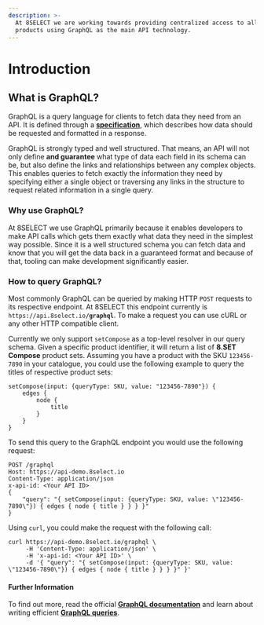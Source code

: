 ```yaml
---
description: >-
  At 8SELECT we are working towards providing centralized access to all of our
  products using GraphQL as the main API technology.
---
```


# Introduction

## What is GraphQL?

GraphQL is a query language for clients to fetch data they need from an API. It is defined through a [**specification**](http://spec.graphql.org), which describes how data should be requested and formatted in a response. 

GraphQL is strongly typed and well structured. That means, an API will not only define **and guarantee** what type of data each field in its schema can be, but also define the links and relationships between any complex objects. This enables queries to fetch exactly the information they need by specifying either a single object or traversing any links in the structure to request related information in a single query.

### Why use GraphQL?

At 8SELECT we use GraphQL primarily because it enables developers to make API calls which gets them exactly what data they need in the simplest way possible. Since it is a well structured schema you can fetch data and know that you will get the data back in a guaranteed format and because of that, tooling can make development significantly easier.

### How to query GraphQL?

Most commonly GraphQL can be queried by making HTTP `POST` requests to its respective endpoint. At 8SELECT this endpoint currently is `https://api.8select.io`**`/graphql`**. To make a request you can use cURL or any other HTTP compatible client.

Currently we only support `setCompose` as a top-level resolver in our query schema. Given a specific product identifier, it will return a list of **8.SET Compose** product sets. Assuming you have a product with the SKU `123456-7890` in your catalogue,  you could use the following example to query the titles of respective product sets:

```text
setCompose(input: {queryType: SKU, value: "123456-7890"}) {
    edges {
        node {
            title
        }
    }
}
```

To send this query to the GraphQL endpoint you would use the following request:

```text
POST /graphql
Host: https://api-demo.8select.io
Content-Type: application/json
x-api-id: <Your API ID>
{
    "query": "{ setCompose(input: {queryType: SKU, value: \"123456-7890\"}) { edges { node { title } } } }"
}
```

Using `curl`, you could make the request with the following call:

```text
curl https://api-demo.8select.io/graphql \
     -H 'Content-Type: application/json' \
     -H 'x-api-id: <Your API ID>' \
     -d '{ "query": "{ setCompose(input: {queryType: SKU, value: \"123456-7890\"}) { edges { node { title } } } }" }'
```

#### Further Information

To find out more, read the official [**GraphQL documentation**](https://graphql.org/learn/) and learn about writing efficient [**GraphQL queries**](https://graphql.org/learn/queries/). 




